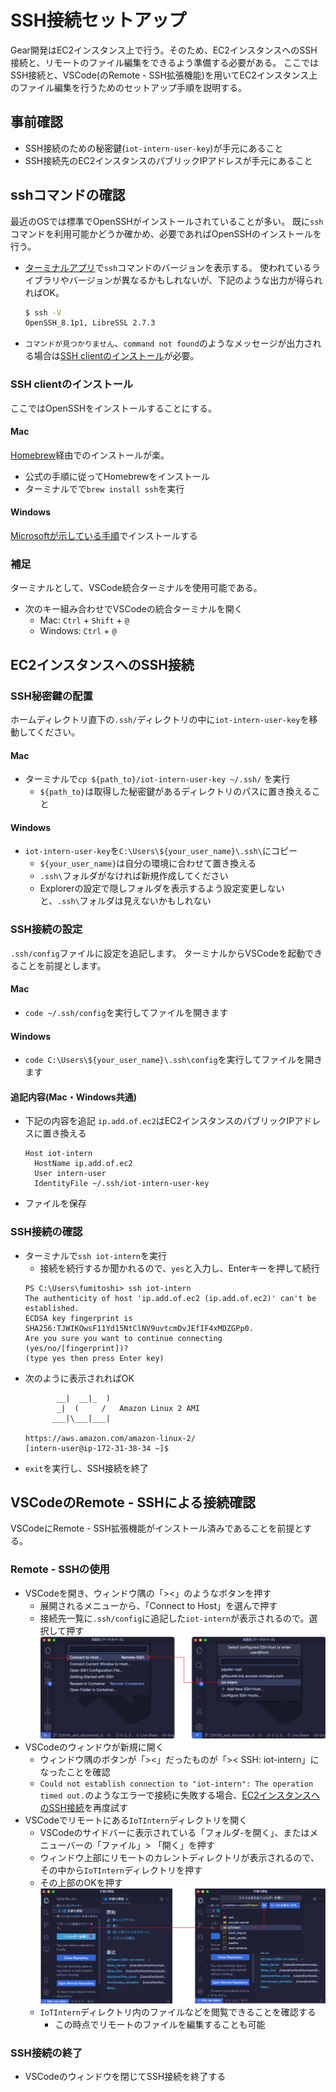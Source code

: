 # SSH接続セットアップ

Gear開発はEC2インスタンス上で行う。そのため、EC2インスタンスへのSSH接続と、リモートのファイル編集をできるよう準備する必要がある。
ここではSSH接続と、VSCode(のRemote - SSH拡張機能)を用いてEC2インスタンス上のファイル編集を行うためのセットアップ手順を説明する。

## 事前確認

- SSH接続のための秘密鍵(`iot-intern-user-key`)が手元にあること
- SSH接続先のEC2インスタンスのパブリックIPアドレスが手元にあること

## sshコマンドの確認

最近のOSでは標準でOpenSSHがインストールされていることが多い。
既に`ssh`コマンドを利用可能かどうか確かめ、必要であればOpenSSHのインストールを行う。

- [ターミナルアプリ](#補足)で`ssh`コマンドのバージョンを表示する。
  使われているライブラリやバージョンが異なるかもしれないが、下記のような出力が得られればOK。

  ```sh
  $ ssh -V
  OpenSSH_8.1p1, LibreSSL 2.7.3
  ```

- `コマンドが見つかりません`、`command not found`のようなメッセージが出力される場合は[SSH clientのインストール](#ssh-clientのインストール)が必要。


### SSH clientのインストール

ここではOpenSSHをインストールすることにする。

#### Mac

[Homebrew](https://brew.sh/index_ja)経由でのインストールが楽。
- 公式の手順に従ってHomebrewをインストール
- ターミナルでで`brew install ssh`を実行

#### Windows

[Microsoftが示している手順](https://docs.microsoft.com/ja-jp/windows-server/administration/openssh/openssh_install_firstuse)でインストールする


### 補足

ターミナルとして、VSCode統合ターミナルを使用可能である。

- 次のキー組み合わせでVSCodeの統合ターミナルを開く
  - Mac: `Ctrl` + `Shift` + `@`
  - Windows: `Ctrl` + `@`

## EC2インスタンスへのSSH接続

### SSH秘密鍵の配置

ホームディレクトリ直下の`.ssh/`ディレクトリの中に`iot-intern-user-key`を移動してください。

#### Mac

- ターミナルで`cp ${path_to}/iot-intern-user-key ~/.ssh/` を実行
  - `${path_to}`は取得した秘密鍵があるディレクトリのパスに置き換えること

#### Windows

- `iot-intern-user-key`を`C:\Users\${your_user_name}\.ssh\`にコピー
  - `${your_user_name}`は自分の環境に合わせて置き換える
  - `.ssh\`フォルダがなければ新規作成してください
  - Explorerの設定で隠しフォルダを表示するよう設定変更しないと、`.ssh\`フォルダは見えないかもしれない

### SSH接続の設定

`.ssh/config`ファイルに設定を追記します。
ターミナルからVSCodeを起動できることを前提とします。

#### Mac

- `code ~/.ssh/config`を実行してファイルを開きます

#### Windows

- `code C:\Users\${your_user_name}\.ssh\config`を実行してファイルを開きます

#### 追記内容(Mac・Windows共通)

- 下記の内容を追記
  `ip.add.of.ec2`はEC2インスタンスのパブリックIPアドレスに置き換える
  ```
  Host iot-intern
    HostName ip.add.of.ec2
    User intern-user
    IdentityFile ~/.ssh/iot-intern-user-key
  ```
- ファイルを保存

### SSH接続の確認

- ターミナルで`ssh iot-intern`を実行
  - 接続を続行するか聞かれるので、`yes`と入力し、Enterキーを押して続行
  ```
  PS C:\Users\fumitoshi> ssh iot-intern
  The authenticity of host 'ip.add.of.ec2 (ip.add.of.ec2)' can't be established.
  ECDSA key fingerprint is SHA256:TJWIKOwsF11Yd15NtClNV9uvtcmDvJEfIF4xMDZGPp0.
  Are you sure you want to continue connecting (yes/no/[fingerprint])?
  (type yes then press Enter key)
  ```
- 次のように表示されればOK
  ```
         __|  __|_  )
         _|  (     /   Amazon Linux 2 AMI
        ___|\___|___|

  https://aws.amazon.com/amazon-linux-2/
  [intern-user@ip-172-31-38-34 ~]$
  ```
- `exit`を実行し、SSH接続を終了

## VSCodeのRemote - SSHによる接続確認

VSCodeにRemote - SSH拡張機能がインストール済みであることを前提とする。

### Remote - SSHの使用

- VSCodeを開き、ウィンドウ隅の「><」のようなボタンを押す
  - 展開されるメニューから、「Connect to Host」を選んで押す
  - 接続先一覧に`.ssh/config`に追記した`iot-intern`が表示されるので。選択して押す
  ![how to use Remote - SSH](./images/how_to_use_remote_ssh_extension.png)
- VSCodeのウィンドウが新規に開く
  - ウィンドウ隅のボタンが「><」だったものが「>< SSH: iot-intern」になったことを確認
  - `Could not establish connection to "iot-intern": The operation timed out.`のようなエラーで接続に失敗する場合、[EC2インスタンスへのSSH接続](#EC2インスタンスへのSSH接続)を再度試す
- VSCodeでリモートにある`IoTIntern`ディレクトリを開く
  - VSCodeのサイドバーに表示されている「フォルダ-を開く」、またはメニューバーの「ファイル」> 「開く」を押す
  - ウィンドウ上部にリモートのカレントディレクトリが表示されるので、その中から`IoTIntern`ディレクトリを押す
  - その上部のOKを押す
  ![how to open remote directory in vscode](images/how_to_open_remote_directory_in_vscode.png)
  - `IoTIntern`ディレクトリ内のファイルなどを閲覧できることを確認する
    - この時点でリモートのファイルを編集することも可能

### SSH接続の終了

- VSCodeのウィンドウを閉じてSSH接続を終了する
